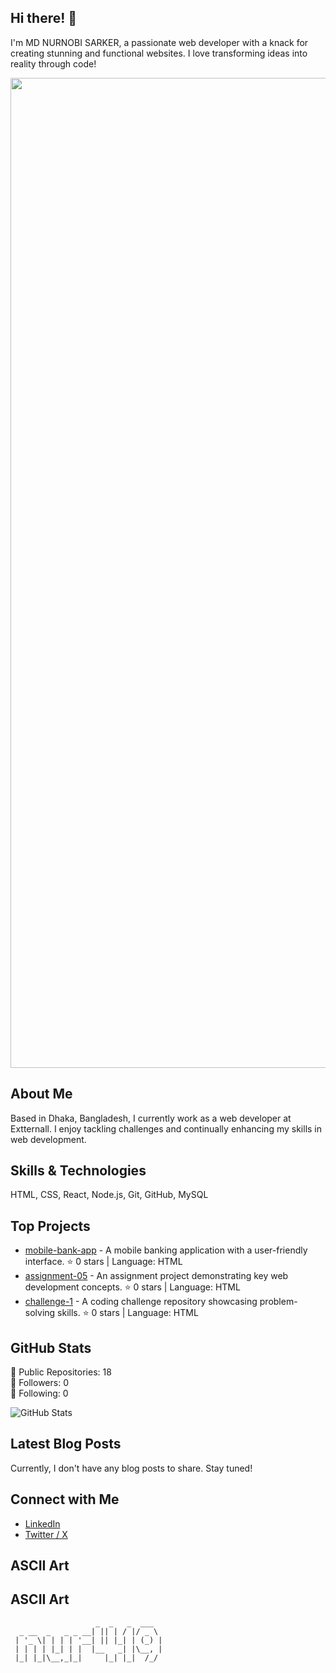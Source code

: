 ## Hi there! 👋

I'm MD NURNOBI SARKER, a passionate web developer with a knack for creating stunning and functional websites. I love transforming ideas into reality through code!

<p align="center">
  <img src="https://i.ibb.co/nsvV865Q/Screenshot-2025-08-08-032111.png" alt="logo" hight="386" width="1584"/>
</p>

## About Me

Based in Dhaka, Bangladesh, I currently work as a web developer at Extternall. I enjoy tackling challenges and continually enhancing my skills in web development.

## Skills & Technologies

HTML, CSS, React, Node.js, Git, GitHub, MySQL

## Top Projects

- [mobile-bank-app](https://github.com/nur419/mobile-bank-app) - A mobile banking application with a user-friendly interface. ⭐️ 0 stars | Language: HTML  
- [assignment-05](https://github.com/nur419/assignment-05) - An assignment project demonstrating key web development concepts. ⭐️ 0 stars | Language: HTML  
- [challenge-1](https://github.com/nur419/challenge-1) - A coding challenge repository showcasing problem-solving skills. ⭐️ 0 stars | Language: HTML  

## GitHub Stats

🌟 Public Repositories: 18  
👥 Followers: 0  
🔗 Following: 0  

![GitHub Stats](https://github-readme-stats.vercel.app/api?username=nur419&show_icons=true&hide_title=true&count_private=true&theme=radical)

## Latest Blog Posts

Currently, I don't have any blog posts to share. Stay tuned!

## Connect with Me

- [LinkedIn](https://linkedin.com/in/nurnobi-sorkar-5995a025b)  
- [Twitter / X](https://x.com/NURNOBISARKER71)

## ASCII Art


## ASCII Art

```
                   _  _   _  ___  
  _ __  _   _ _ __| || | / |/ _ \ 
 | '_ \| | | | '__| || |_| | (_) |
 | | | | |_| | |  |__   _| |\__, |
 |_| |_|\__,_|_|     |_| |_|  /_/ 
                                  
```
